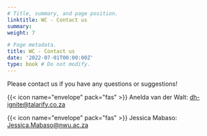 ```yaml
---
# Title, summary, and page position.
linktitle: WC - Contact us
summary: 
weight: 7

# Page metadata.
title: WC - Contact us
date: '2022-07-01T00:00:00Z'
type: book # Do not modify.
---
```


Please contact us if you have any questions or suggestions!

{{< icon name="envelope" pack="fas" >}}
Anelda van der Walt: [dh-ignite@talarify.co.za](mailto:dh-ignite@talarify.co.za)

{{< icon name="envelope" pack="fas" >}}
Jessica Mabaso: [Jessica.Mabaso@nwu.ac.za](mailto:Jessica.Mabaso@nwu.ac.za)